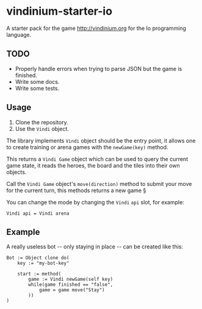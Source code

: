 vindinium-starter-io
====================

A starter pack for the game http://vindinium.org for the Io programming language.

## TODO

- Properly handle errors when trying to parse JSON but the game is finished.
- Write some docs.
- Write some tests.

## Usage

1. Clone the repository.
2. Use the `Vindi` object.

The library implements `Vindi` object should be the entry point, it allows one to create training or arena games with the `newGame(key)` method.

This returns a `Vindi Game` object which can be used to query the current game state, it reads the heroes, the board and the tiles into their own objects.

Call the `Vindi Game` object's `move(direction)` method to submit your move for the current  turn, this methods returns a new game §

You can change the mode by changing the `Vindi` `api` slot, for example:

```io
Vindi api = Vindi arena
```

## Example

A really useless bot -- only staying in place -- can be created like this:

```io
Bot := Object clone do(
	key := "my-bot-key"

	start := method(
		game := Vindi newGame(self key)
		while(game finished == "false",
			game = game move("Stay")
		))
)
```
